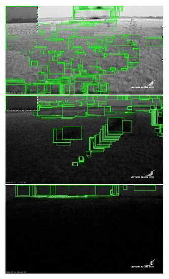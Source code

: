 ![20200713-221931-224936](in/20200713/20200713-221931-224936_0_.jpg)
![20200713-224941-231946](in/20200713/20200713-224941-231946_0_.jpg)
![20200713-231951-234956](in/20200713/20200713-231951-234956_0_.jpg)
